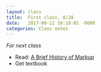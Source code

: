 ```yaml
---
layout: class
title:  First class, 8/28
date:   2017-08-12 16:16:01 -0600
categories: Class notes
---
```

*For next class*
- Read: [A Brief History of Markup](http://alistapart.com/article/a-brief-history-of-markup)
- Get textbook
